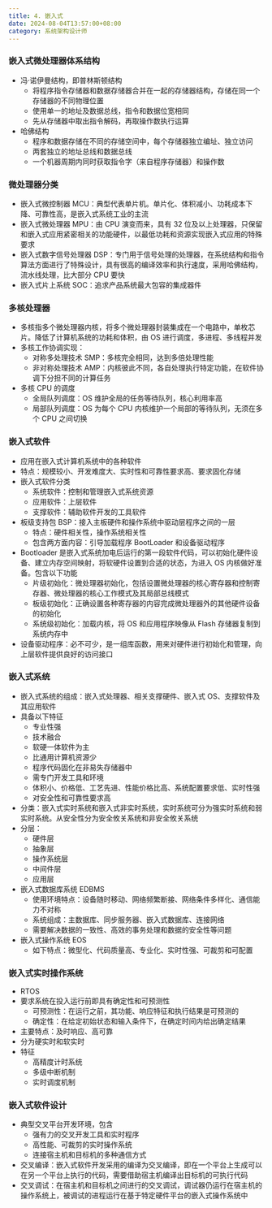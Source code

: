 ```yaml
---
title: 4. 嵌入式
date: 2024-08-04T13:57:00+08:00
category: 系统架构设计师
---
```


### 嵌入式微处理器体系结构

* 冯·诺伊曼结构，即普林斯顿结构
  * 将程序指令存储器和数据存储器合并在一起的存储器结构，存储在同一个存储器的不同物理位置
  * 使用单一的地址及数据总线，指令和数据位宽相同
  * 先从存储器中取出指令解码，再取操作数执行运算
* 哈佛结构
  * 程序和数据存储在不同的存储空间中，每个存储器独立编址、独立访问
  * 两套独立的地址总线和数据总线
  * 一个机器周期内同时获取指令字（来自程序存储器）和操作数

### 微处理器分类

* 嵌入式微控制器 MCU：典型代表单片机。单片化、体积减小、功耗成本下降、可靠性高，是嵌入式系统工业的主流
* 嵌入式微处理器 MPU：由 CPU 演变而来，具有 32 位及以上处理器，只保留和嵌入式应用紧密相关的功能硬件，以最低功耗和资源实现嵌入式应用的特殊要求
* 嵌入式数字信号处理器 DSP：专门用于信号处理的处理器，在系统结构和指令算法方面进行了特殊设计，具有很高的编译效率和执行速度，采用哈佛结构，流水线处理，比大部分 CPU 要快
* 嵌入式片上系统 SOC：追求产品系统最大包容的集成器件

### 多核处理器

* 多核指多个微处理器内核，将多个微处理器封装集成在一个电路中，单枚芯片。降低了计算机系统的功耗和体积，由 OS 进行调度，多进程、多线程并发
* 多核工作协调实现：
  * 对称多处理技术 SMP：多核完全相同，达到多倍处理性能
  * 非对称处理技术 AMP：内核彼此不同，各自处理执行特定功能，在软件协调下分担不同的计算任务
* 多核 CPU 的调度
  * 全局队列调度：OS 维护全局的任务等待队列，核心利用率高
  * 局部队列调度：OS 为每个 CPU 内核维护一个局部的等待队列，无须在多个 CPU 之间切换

### 嵌入式软件

* 应用在嵌入式计算机系统中的各种软件
* 特点：规模较小、开发难度大、实时性和可靠性要求高、要求固化存储
* 嵌入式软件分类
  * 系统软件：控制和管理嵌入式系统资源
  * 应用软件：上层软件
  * 支撑软件：辅助软件开发的工具软件
* 板级支持包 BSP：接入主板硬件和操作系统中驱动层程序之间的一层
  * 特点：硬件相关性，操作系统相关性
  * 包含两方面内容：引导加载程序 BootLoader 和设备驱动程序
* Bootloader 是嵌入式系统加电后运行的第一段软件代码，可以初始化硬件设备、建立内存空间映射，将软硬件设置到合适的状态，为进入 OS 内核做好准备。包含以下功能
  * 片级初始化：微处理器初始化，包括设置微处理器的核心寄存器和控制寄存器、微处理器的核心工作模式及其局部总线模式
  * 板级初始化：正确设置各种寄存器的内容完成微处理器外的其他硬件设备的初始化
  * 系统级初始化：加载内核，将 OS 和应用程序映像从 Flash 存储器复制到系统内存中
* 设备驱动程序：必不可少，是一组库函数，用来对硬件进行初始化和管理，向上层软件提供良好的访问接口

### 嵌入式系统

* 嵌入式系统的组成：嵌入式处理器、相关支撑硬件、嵌入式 OS、支撑软件及其应用软件
* 具备以下特征
  * 专业性强
  * 技术融合
  * 软硬一体软件为主
  * 比通用计算机资源少
  * 程序代码固化在非易失存储器中
  * 需专门开发工具和环境
  * 体积小、价格低、工艺先进、性能价格比高、系统配置要求低、实时性强
  * 对安全性和可靠性要求高
* 分类：嵌入式实时系统和嵌入式非实时系统，实时系统可分为强实时系统和弱实时系统。从安全性分为安全攸关系统和非安全攸关系统
* 分层：
  * 硬件层
  * 抽象层
  * 操作系统层
  * 中间件层
  * 应用层
* 嵌入式数据库系统 EDBMS
  * 使用环境特点：设备随时移动、网络频繁断接、网络条件多样化、通信能力不对称
  * 系统组成：主数据库、同步服务器、嵌入式数据库、连接网络
  * 需要解决数据的一致性、高效的事务处理和数据的安全性等问题
* 嵌入式操作系统 EOS
  * 如下特点：微型化、代码质量高、专业化、实时性强、可裁剪和可配置

### 嵌入式实时操作系统

* RTOS
* 要求系统在投入运行前即具有确定性和可预测性
  * 可预测性：在运行之前，其功能、响应特征和执行结果是可预测的
  * 确定性：在给定初始状态和输入条件下，在确定时间内给出确定结果
* 主要特点：及时响应、高可靠
* 分为硬实时和软实时
* 特征
  * 高精度计时系统
  * 多级中断机制
  * 实时调度机制

### 嵌入式软件设计

* 典型交叉平台开发环境，包含
  * 强有力的交叉开发工具和实时程序
  * 高性能、可裁剪的实时操作系统
  * 连接宿主机和目标机的多种通信方式
* 交叉编译：嵌入式软件开发采用的编译为交叉编译，即在一个平台上生成可以在另一个平台上执行的代码，需要借助宿主机编译出目标机的可执行代码
* 交叉调试：在宿主机和目标机之间进行的交叉调试，调试器仍运行在宿主机的操作系统上，被调试的进程运行在基于特定硬件平台的嵌入式操作系统中